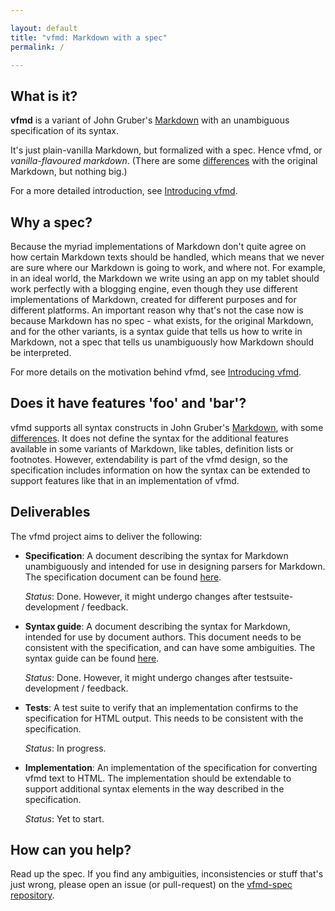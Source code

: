 ```yaml
---

layout: default  
title: "vfmd: Markdown with a spec"  
permalink: /  

---
```


## What is it?

**vfmd** is a variant of John Gruber's [Markdown] with an unambiguous
specification of its syntax.

It's just plain-vanilla Markdown, but formalized with a spec. Hence
vfmd, or _vanilla-flavoured markdown_. (There are some [differences]
with the original Markdown, but nothing big.)

For a more detailed introduction, see [Introducing vfmd].

## Why a spec?

Because the myriad implementations of Markdown don't quite agree on how
certain Markdown texts should be handled, which means that we never are
sure where our Markdown is going to work, and where not. For example, in
an ideal world, the Markdown we write using an app on my tablet should
work perfectly with a blogging engine, even though they use different
implementations of Markdown, created for different purposes and for
different platforms. An important reason why that's not the case now is
because Markdown has no spec - what exists, for the original Markdown,
and for the other variants, is a syntax guide that tells us how to write
in Markdown, not a spec that tells us unambiguously how Markdown should
be interpreted.

For more details on the motivation behind vfmd, see [Introducing vfmd].

## Does it have features 'foo' and 'bar'?

vfmd supports all syntax constructs in John Gruber's [Markdown], with
some [differences]. It does not define the syntax for the additional
features available in some variants of Markdown, like tables, definition
lists or footnotes.  However, extendability is part of the vfmd design,
so the specification includes information on how the syntax can be
extended to support features like that in an implementation of vfmd.

[Markdown]: http://daringfireball.net/projects/markdown/
[Introducing vfmd]: http://vfmd.github.io/introduction/
[differences]: http://vfmd.github.io/differences/

## Deliverables

The vfmd project aims to deliver the following:

  * **Specification**:
    A document describing the syntax for Markdown unambiguously and
    intended for use in designing parsers for Markdown.
    The specification document can be found [here][vfmd specification].

    _Status_: Done. However, it might undergo changes after
    testsuite-development / feedback.

  * **Syntax guide**:
    A document describing the syntax for Markdown, intended for use by
    document authors. This document needs to be consistent with the
    specification, and can have some ambiguities.
    The syntax guide can be found [here][syntax guide].

    _Status_: Done. However, it might undergo changes after
    testsuite-development / feedback.

  * **Tests**:
    A test suite to verify that an implementation confirms to the
    specification for HTML output. This needs to be consistent with the
    specification.

    _Status_: In progress.

  * **Implementation**:
    An implementation of the specification for converting vfmd text to
    HTML. The implementation should be extendable to support additional
    syntax elements in the way described in the specification.

    _Status_: Yet to start.

[vfmd specification]: http://vfmd.github.io/vfmd-spec/specification/
[syntax guide]: http://vfmd.github.io/vfmd-spec/syntax/

## How can you help?

Read up the spec. If you find any ambiguities, inconsistencies or stuff
that's just wrong, please open an issue (or pull-request) on the
[vfmd-spec repository].

[vfmd-spec repository]: https://github.com/vfmd/vfmd-spec/
